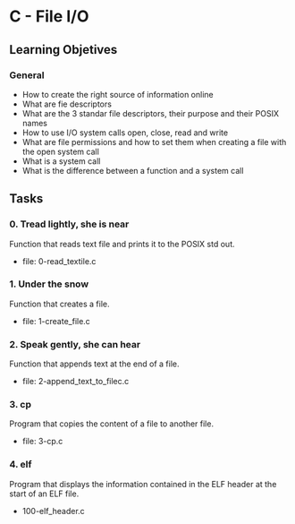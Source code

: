 # C - File I/O

## Learning Objetives

### General
* How to create the right source of information online
* What are fie descriptors
* What are the 3 standar file descriptors, their purpose
and their POSIX names
* How to use I/O system calls open, close, read and write
* What are file permissions and how to set them when
creating a file with the open system call
* What is a system call
* What is the difference between a function and a system call

## Tasks

### 0. Tread lightly, she is near
Function that reads text file and prints it to the POSIX std out.

* file: 0-read_textile.c

### 1. Under the snow
Function that creates a file.

* file: 1-create_file.c

### 2. Speak gently, she can hear
Function that appends text at the end of a file.

* file: 2-append_text_to_filec.c

### 3. cp
Program that copies the content of a file to another file.

* file: 3-cp.c

### 4. elf
Program that displays the information contained in the ELF header
at the start of an ELF file.

* 100-elf_header.c

